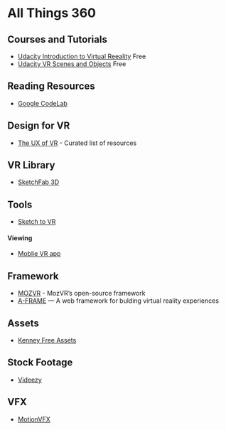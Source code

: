 # All Things 360 #

## Courses and Tutorials ##
* [Udacity Introduction to Virtual Reeality](https://www.udacity.com/course/introduction-to-virtual-reality--ud1012) Free
* [Udacity VR Scenes and Objects](https://www.udacity.com/course/vr-scenes-and-objects--ud1013) Free

## Reading Resources ##
* [Google CodeLab](https://codelabs.developers.google.com/codelabs/vr_view_101)

## Design for VR ##
* [The UX of VR](http://www.uxofvr.com/) - Curated list of resources

## VR Library ##
* [SketchFab 3D](https://sketchfab.com)

## Tools ##
* [Sketch to VR](https://github.com/auxdesigner/Sketch-to-VR_)

#### Viewing ####
* [Moblie VR app](https://itunes.apple.com/us/app/mobile-vr-station/id959820493?mt=8)

## Framework ##
* [MOZVR](https://mozvr.com/) - MozVR’s open-source framework
* [A-FRAME](https://aframe.io/) — A web framework for bulding virtual reality experiences

## Assets ##
* [Kenney Free Assets](http://kenney.nl/)

## Stock Footage ##
* [Videezy](https://www.videezy.com/)

## VFX ##
* [MotionVFX](https://www.motionvfx.com)
